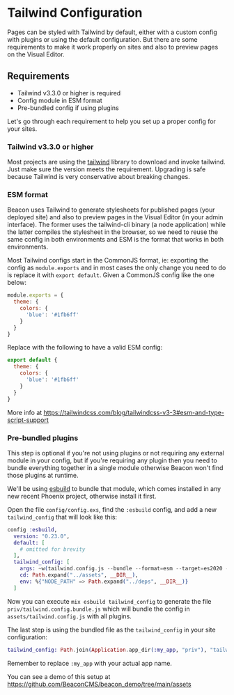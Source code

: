 # Tailwind Configuration

Pages can be styled with Tailwind by default, either with a custom config with plugins or using the default configuration. But there are some requirements to make it work properly on sites and also to preview pages on the Visual Editor.

## Requirements
* Tailwind v3.3.0 or higher is required
* Config module in ESM format
* Pre-bundled config if using plugins

Let's go through each requirement to help you set up a proper config for your sites.

### Tailwind v3.3.0 or higher

Most projects are using the [tailwind](https://hex.pm/packages/tailwind) library to download and invoke tailwind.
Just make sure the version meets the requirement. Upgrading is safe because Tailwind is very conservative about breaking changes.

### ESM format

Beacon uses Tailwind to generate stylesheets for published pages (your deployed site) and also to preview pages in the Visual Editor (in your admin interface).
The former uses the tailwind-cli binary (a node application) while the latter compiles the stylesheet in the browser, so we need to reuse the same config in both environments and ESM is the format that works in both environments.

Most Tailwind configs start in the CommonJS format, ie: exporting the config as `module.exports` and in most cases the only change you need to do is replace it with `export default`. Given a CommonJS config like the one below:

```js
module.exports = {
  theme: {
    colors: {
      'blue': '#1fb6ff'
    }
  }
}
```

Replace with the following to have a valid ESM config:

```js
export default {
  theme: {
    colors: {
      'blue': '#1fb6ff'
    }
  }
}
```

More info at https://tailwindcss.com/blog/tailwindcss-v3-3#esm-and-type-script-support

### Pre-bundled plugins

This step is optional if you're not using plugins or not requiring any external module in your config, but if you're requiring any plugin then you need to bundle everything together in a single module otherwise Beacon won't find those plugins at runtime.

We'll be using [esbuild](https://hex.pm/packages/esbuild) to bundle that module, which comes installed in any new recent Phoenix project, otherwise install it first.

Open the file `config/config.exs`, find the `:esbuild` config, and add a new `tailwind_config` that will look like this:

```elixir
config :esbuild,
  version: "0.23.0",
  default: [
    # omitted for brevity
  ],
  tailwind_config: [
    args: ~w(tailwind.config.js --bundle --format=esm --target=es2020 --outfile=../priv/tailwind.config.bundle.js),
    cd: Path.expand("../assets", __DIR__),
    env: %{"NODE_PATH" => Path.expand("../deps", __DIR__)}
  ]
```

Now you can execute `mix esbuild tailwind_config` to generate the file `priv/tailwind.config.bundle.js` which will bundle the config in `assets/tailwind.config.js` with all plugins.

The last step is using the bundled file as the `tailwind_config` in your site configuration:

```elixir
tailwind_config: Path.join(Application.app_dir(:my_app, "priv"), "tailwind.config.bundle.js"),
```

Remember to replace `:my_app` with your actual app name.

You can see a demo of this setup at https://github.com/BeaconCMS/beacon_demo/tree/main/assets
